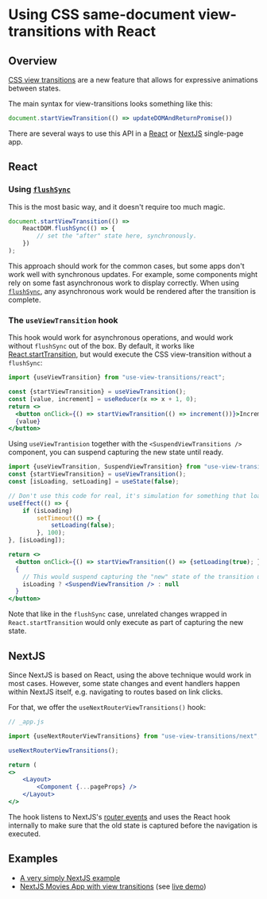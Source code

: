 # Using CSS same-document view-transitions with React

## Overview
[CSS view transitions](https://drafts.csswg.org/css-view-transitions-1/) are a new feature that allows for expressive
animations between states.

The main syntax for view-transitions looks something like this:
```js
document.startViewTransition(() => updateDOMAndReturnPromise())
```

There are several ways to use this API in a [React](https://react.dev/) or [NextJS](https://nextjs.org/) single-page app.

## React

### Using [`flushSync`](https://react.dev/reference/react-dom/flushSync)

This is the most basic way, and it doesn't require too much magic.

```js
document.startViewTransition(() =>
    ReactDOM.flushSync(() => {
        // set the "after" state here, synchronously.
    })
);
```

This approach should work for the common cases, but some apps don't work well
with synchronous updates. For example, some components might rely on some fast
asynchronous work to display correctly. When using [`flushSync`](https://react.dev/reference/react-dom/flushSync),
any asynchronous work would be rendered after the transition is complete.

### The `useViewTransition` hook

This hook would work for asynchronous operations, and would work without `flushSync` out of the box.
By default, it works like [React.startTransition](https://react.dev/reference/react/startTransition),
but would execute the CSS view-transition without a `flushSync`:

```jsx
import {useViewTransition} from "use-view-transitions/react";

const {startViewTransition} = useViewTransition();
const [value, increment] = useReducer(x => x + 1, 0);
return <>
  <button onClick={() => startViewTransition(() => increment())}>Increment</button>
  {value}
</button>
```

Using `useViewTrantision` together with the `<SuspendViewTransitions />` component, you can suspend
capturing the new state until ready.


```jsx
import {useViewTransition, SuspendViewTransition} from "use-view-transitions/react";
const {startViewTransition} = useViewTransition();
const [isLoading, setLoading] = useState(false);

// Don't use this code for real, it's simulation for something that loads asynchronously.
useEffect(() => {
    if (isLoading)
        setTimeout(() => {
            setLoading(false);
        }, 100);
}, [isLoading]);

return <>
  <button onClick={() => startViewTransition(() => {setLoading(true); })}>Load</button>
  {
    // This would suspend capturing the "new" state of the transition until loaded.
    isLoading ? <SuspendViewTransition /> : null
  }
</button>
```

Note that like in the `flushSync` case, unrelated changes wrapped in `React.startTransition` would only
execute as part of capturing the new state.

## NextJS

Since NextJS is based on React, using the above technique would work in most cases.
However, some state changes and event handlers happen within NextJS itself, e.g. navigating
to routes based on link clicks.

For that, we offer the `useNextRouterViewTransitions()` hook:

```jsx
// _app.js

import {useNextRouterViewTransitions} from "use-view-transitions/next";

useNextRouterViewTransitions();

return (
<>
    <Layout>
        <Component {...pageProps} />
    </Layout>
</>

```

The hook listens to NextJS's [router events](https://nextjs.org/docs/pages/api-reference/functions/use-router#routerevents)
and uses the React hook internally to make sure that the old state is captured before the navigation is executed.

## Examples

- [A very simply NextJS example](https://codesandbox.io/p/github/noamr/nextjs-view-transitions-simple-example/)
- [NextJS Movies App with view transitions](https://github.com/noamr/next-movies/tree/vt) (see [live demo](https://next-movies-with-view-transitions.vercel.app/))